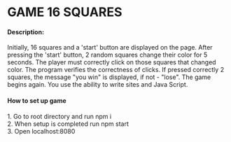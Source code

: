 <h1>GAME 16 SQUARES</h1>
<h4>Description:</h4>
Initially, 16 squares and a 'start' button are displayed on the page.
After pressing the 'start' button, 2 random squares change their color for 5 seconds. The player must correctly click on those squares that changed color. The program verifies the correctness of clicks. If pressed correctly 2 squares, the message "you win" is displayed, if not - "lose". The game begins again. You use the ability to write sites and Java Script.

<h4>How to set up game</h4>
1. Go to root directory and run npm i<br />
2. When setup is completed run npm start<br />
3. Open localhost:8080<br />
